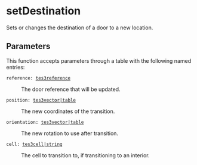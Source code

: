 # setDestination

Sets or changes the destination of a door to a new location.

## Parameters

This function accepts parameters through a table with the following named entries:

<dl class="describe">
<dt><code class="descname">reference: <a href="https://mwse.readthedocs.io/en/latest/lua/type/tes3reference.html">tes3reference</a></code></dt>
<dd>

The door reference that will be updated.

</dd>
<dt><code class="descname">position: <a href="https://mwse.readthedocs.io/en/latest/lua/type/tes3vector|table.html">tes3vector|table</a></code></dt>
<dd>

The new coordinates of the transition.

</dd>
<dt><code class="descname">orientation: <a href="https://mwse.readthedocs.io/en/latest/lua/type/tes3vector|table.html">tes3vector|table</a></code></dt>
<dd>

The new rotation to use after transition.

</dd>
<dt><code class="descname">cell: <a href="https://mwse.readthedocs.io/en/latest/lua/type/tes3cell|string.html">tes3cell|string</a></code></dt>
<dd>

The cell to transition to, if transitioning to an interior.

</dd>
</dl>
